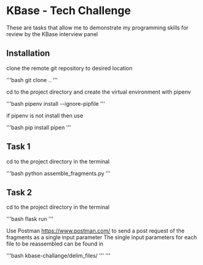 # KBase - Tech Challenge

These are tasks that allow me to demonstrate my programming skills for review by the KBase interview panel

## Installation

clone the remote git repository to desired location

'''bash
git clone ..
'''

cd to the project directory and create the virtual environment with pipenv

'''bash
pipenv install --ignore-pipfile
'''

if pipenv is not install then use

 '''bash
 pip install pipen
 '''

## Task 1

cd to the project directory in the terminal

'''bash
python assemble_fragments.py <file>
'''

## Task 2

cd to the project directory in the terminal

'''bash
flask run
'''

Use Postman https://www.postman.com/ to send a post request of the fragments as a single input parameter
The single input parameters for each file to be reassembled can be found in

'''bash
 kbase-challange/delim_files/
 '''
'''